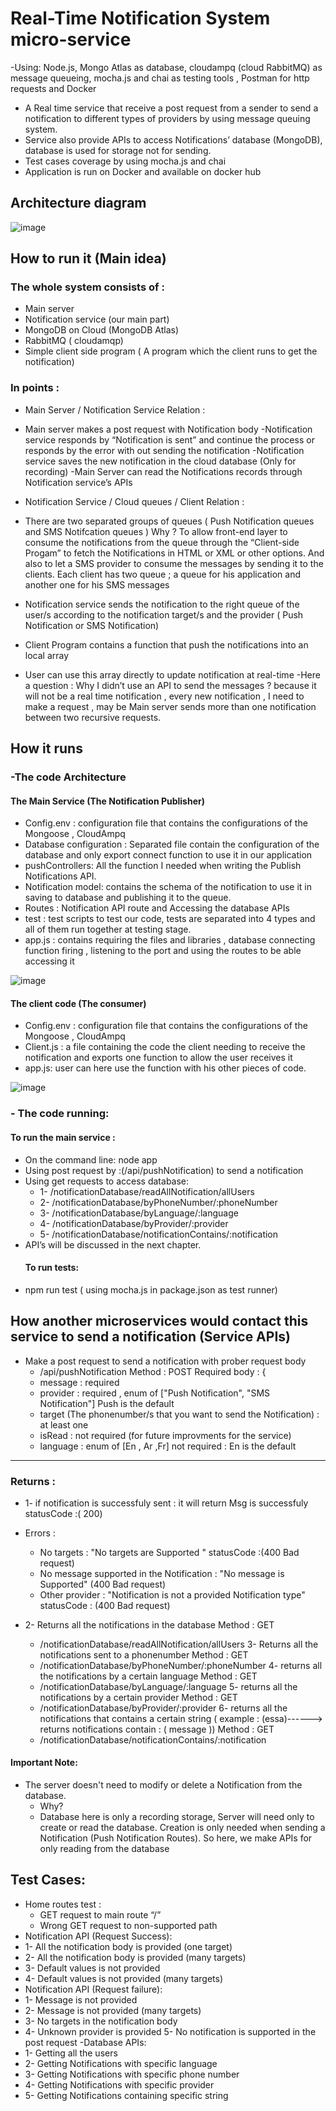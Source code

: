 # Real-Time Notification System micro-service 

-Using: Node.js, Mongo Atlas as database, cloudampq (cloud RabbitMQ) as message queueing, mocha.js and chai as
testing tools , Postman for http requests and Docker
- A Real time service that receive a post request from a sender to send a notification to different types of providers by
using message queuing system.
- Service also provide APIs to access Notifications’ database (MongoDB), database is used for storage not for sending.
- Test cases coverage by using mocha.js and chai
- Application is run on Docker and available on docker hub

## Architecture diagram 

![image](https://user-images.githubusercontent.com/42626745/120558885-69436280-c400-11eb-85dd-06d862f64aa6.png)


## How to run it (Main idea) 

### The whole system consists of :
 - Main server 
 - Notification service (our main part)
 - MongoDB on Cloud (MongoDB Atlas) 
 - RabbitMQ ( cloudamqp)
 - Simple client side program ( A program which the client runs to get the notification)

### In points :
 - Main Server / Notification Service Relation :
  - Main server makes a post request with Notification body
  -Notification service responds by “Notification is sent” and continue the process or responds by the error with out sending the notification
  -Notification service saves the new notification in the cloud database (Only for recording)
  -Main Server can read the Notifications records through Notification service’s APIs
  
- Notification Service / Cloud queues / Client Relation :
 - There are two separated groups of queues ( Push Notification queues and SMS Notifcation queues ) Why ? To allow front-end layer to consume the notifications from the queue    through the “Client-side Progam” to fetch the Notifications in HTML or XML or other options. And also to let a SMS provider to consume the messages by sending it to the clients.
Each client has two queue ; a queue for his application and another one for his SMS messages
 - Notification service sends the notification to the right queue of the user/s according to the notification target/s and the provider ( Push Notification or SMS Notification)
 - Client Program contains a function that push the notifications into an local array
 - User can use this array directly to update notification at real-time
 -Here a question : Why I didn’t use an API to send the messages ? because it will not be a real time notification , every new notification , I need to make a request , may be Main server sends more than one notification between two recursive requests.
 
 ## How it runs
 ### -The code Architecture
   #### The Main Service (The Notification Publisher)
   - Config.env : configuration file that contains the configurations of the Mongoose , CloudAmpq
   - Database configuration : Separated file contain the configuration of the database and only export connect function to use it in our application
   - pushControllers: All the function I needed when writing the Publish Notifications API.
   - Notification model: contains the schema of the notification to use it in saving to database and publishing it to the queue.
   - Routes : Notification API route and Accessing the database APIs
   - test : test scripts to test our code, tests are separated into 4 types and all of them run together at testing stage.
   - app.js : contains requiring the files and libraries , database connecting function firing , listening to the port and using the routes to be able accessing it

![image](https://user-images.githubusercontent.com/42626745/120559615-9d6b5300-c401-11eb-90c8-d1005f3af17f.png)

   #### The client code (The consumer)
   - Config.env : configuration file that contains the configurations of the Mongoose , CloudAmpq
   - Client.js : a file containing the code the client needing to receive the notification and exports one function to allow the user receives it
   - app.js: user can here use the function with his other pieces of code.
   
   ![image](https://user-images.githubusercontent.com/42626745/120559697-c5f34d00-c401-11eb-9832-844ef437536d.png)
   
  ### - The code running:
  
   #### To run the main service :
 - On the command line: node app
 - Using post request by :(/api/pushNotification) to send a notification
 - Using get requests to access database:
   - 1- /notificationDatabase/readAllNotification/allUsers
   - 2- /notificationDatabase/byPhoneNumber/:phoneNumber
   - 3- /notificationDatabase/byLanguage/:language
   - 4- /notificationDatabase/byProvider/:provider
   - 5- /notificationDatabase/notificationContains/:notification
 - API’s will be discussed in the next chapter.
   #### To run tests:
 - npm run test ( using mocha.js in package.json as test runner)

 ## How another microservices would contact this service to send a notification (Service APIs)
 
  - Make a post request to send a notification with prober request body
    - /api/pushNotification Method : POST Required body : {
    - message : required
    - provider : required , enum of ["Push Notification", "SMS Notification"] Push is the default
    - target (The phonenumber/s that you want to send the Notification) : at least one
    - isRead : not required (for future improvments for the service)
    - language : enum of [En , Ar ,Fr] not required : En is the default
-----------------------------------------------------------------------------------------------------
   ### Returns :
   - 1- if notification is successfuly sent : it will return Msg is successfuly statusCode :( 200)
 - Errors :
   - No targets : "No targets are Supported " statusCode :(400 Bad request)
   - No message supported in the Notification : "No message is Supported" (400 Bad request)
   - Other provider : "Notification is not a provided Notification type" statusCode : (400 Bad request)

- 2- Returns all the notifications in the database Method : GET
    - /notificationDatabase/readAllNotification/allUsers
3- Returns all the notifications sent to a phonenumber Method : GET
    - /notificationDatabase/byPhoneNumber/:phoneNumber
4- returns all the notifications by a certain language Method : GET
    - /notificationDatabase/byLanguage/:language
5- returns all the notifications by a certain provider Method : GET
    - /notificationDatabase/byProvider/:provider
6- returns all the notifications that contains a certain string ( example : (essa)------> returns notifications contain : ( message )) Method : GET     
    - /notificationDatabase/notificationContains/:notification

 #### Important Note:
 - The server doesn't need to modify or delete a Notification from the database.
   - Why?
   - Database here is only a recording storage, Server will need only to create or read the database. Creation is only needed when sending a Notification (Push Notification Routes). So here, we make APIs for only reading from the database

## Test Cases:
- Home routes test :
  - GET request to main route “/”
  - Wrong GET request to non-supported path
- Notification API (Request Success):
 - 1- All the notification body is provided (one target) 
 - 2- All the notification body is provided (many targets) 
 - 3- Default values is not provided 
 - 4- Default values is not provided (many targets) 
- Notification API (Request failure):
 - 1- Message is not provided
 - 2- Message is not provided (many targets) 
 - 3- No targets in the notification body 
 - 4- Unknown provider is provided 5- No notification is supported in the post request
-Database APIs:
 - 1- Getting all the users 
 - 2- Getting Notifications with specific language 
 - 3- Getting Notifications with specific phone number 
 - 4- Getting Notifications with specific provider 
 - 5- Getting Notifications containing specific string

